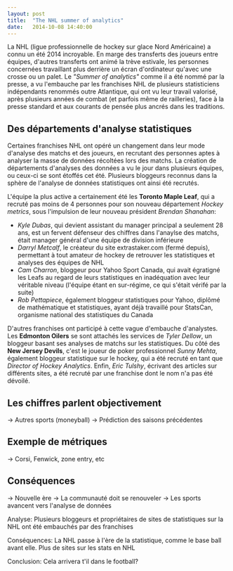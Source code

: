 ```yaml
---
layout: post
title:  "The NHL summer of analytics"
date:   2014-10-08 14:40:00
---
```


La NHL (ligue professionnelle de hockey sur glace Nord Américaine) a connu un été 2014 incroyable. En marge des transferts des joueurs entre équipes, 
d'autres transferts ont animé la trève estivale, les personnes concernées travaillant plus derrière un écran d'ordinateur qu'avec une crosse ou 
un palet. Le *"Summer of analytics"* comme il a été nommé par la presse, a vu l'embauche par les franchises NHL de plusieurs statisticiens indépendants 
renommés outre Atlantique, qui ont vu leur travail valorisé, après plusieurs années de combat (et parfois même de railleries), face à la presse standard 
et aux courants de pensée plus ancrés dans les traditions.

## Des départements d'analyse statistiques

Certaines franchises NHL ont opéré un changement dans leur mode d'analyse des matchs et des joueurs, en recrutant des personnes aptes à analyser la 
masse de données récoltées lors des matchs. La création de départements d'analyses des données a vu le jour dans plusieurs équipes, ou ceux-ci se sont 
étoffés cet été. Plusieurs bloggeurs reconnus dans la sphère de l'analyse de données statistiques ont ainsi été recrutés.

L'équipe la plus active a certainement été les **Toronto Maple Leaf**, qui a recruté pas moins de 4 personnes pour son nouveau département *Hockey metrics*, sous l'impulsion de leur nouveau président *Brendan Shanahan*:

 * *Kyle Dubas*, qui devient assistant du manager principal a seulement 28 ans, est un fervent défenseur des chiffres dans l'anaylse des matchs, était manager général d'une équipe de division inférieure
 * *Darryl Metcalf*, le créateur du site extrastaker.com (fermé depuis), permettant à tout amateur de hockey de retrouver les statistiques et analyses des équipes de NHL
 * *Cam Charron*, bloggeur pour Yahoo Sport Canada, qui avait égratigné les Leafs au regard de leurs statistiques en inadéquation avec leur véritable niveau (l'équipe étant en sur-régime, ce qui s'était vérifé par la suite)
 * *Rob Pettapiece*, également bloggeur statistiques pour Yahoo, diplômé de mathématique et statistiques, ayant déjà travaillé pour StatsCan, organisme national des statistiques du Canada 

D'autres franchises ont participé à cette vague d'embauche d'analystes. Les **Edmonton Oilers** se sont attachés les services de *Tyler Dellow*, un bloggeur basant ses analyses de matchs sur les statistiques. Du côté des **New Jersey Devils**, c'est le joueur de poker professionnel *Sunny Mehta*, également bloggeur statistique sur le hockey, qui a été recruté en tant que *Director of Hockey Analytics*. Enfin, *Eric Tulshy*, écrivant des articles sur différents sites, a été recruté par une franchise dont le nom n'a pas été dévoilé.

## Les chiffres parlent objectivement

 -> Autres sports (moneyball)
 -> Prédiction des saisons précédentes

## Exemple de métriques

 -> Corsi, Fenwick, zone entry, etc

## Conséquences

 -> Nouvelle ère
 -> La communauté doit se renouveler
 -> Les sports avancent vers l'analyse de données

Analyse:
Plusieurs bloggeurs et propriétaires de sites de statistiques sur la NHL ont été embauchés par des franchises

Conséquences: La NHL passe à l'ère de la statistique, comme le base ball avant elle.
              Plus de sites sur les stats en NHL

Conclusion: Cela arrivera t'il dans le football?
